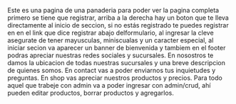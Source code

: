 Este es una pagina de una panaderia para poder ver la pagina completa primero se tiene que registrar, arriba a la derecha hay un boton que te lleva directamente al inicio de seccion, 
si no estás registrado te puedes registrar en en el link que dice registrar abajo delformulario, al ingresar la cleve asegurate de tener mayusculas, miniscualas y un caracter especial,
al iniciar secion va aparecer un banner de bienvenida y tambiem en el footer podras apreciar nuestras redes sociales y sucursales. 
En nosostros te damos la ubicacion de todas nuestras sucursales y una breve descripcion de quienes somos.
En contact vas a poder enviarnos tus inquietudes y preguntas.
En shop vas apreciar nuestros productos y precios.
Para todo aquel que trabeje con admin va a poder ingresar con admin/crud, ahí pueden editar productos, borrar productos y agregarlos.
